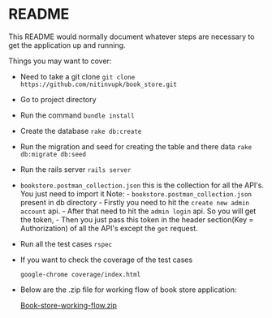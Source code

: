 # README

This README would normally document whatever steps are necessary to get the
application up and running.

Things you may want to cover:

* Need to take a git clone 
  `git clone https://github.com/nitinvupk/book_store.git`

* Go to project directory

* Run the command
  `bundle install`

* Create the database
  `rake db:create`

* Run the migration and seed for creating the table and there data
  `rake db:migrate db:seed`

* Run the rails server
  `rails server`

* `bookstore.postman_collection.json` this is the collection for all the API's. You just need to import it
Note: - `bookstore.postman_collection.json` present in db directory
      - Firstly you need to hit the `create new admin account` api.
      - After that need to hit the `admin login` api. So you will get the token, 
      - Then you just pass this token in the header section(Key = Authorization) of all the API's except the `get` request.

* Run all the test cases 
  `rspec`

* If you want to check the coverage of the test cases

  `google-chrome coverage/index.html`
  
* Below are the .zip file for working flow of book store application:
  
  [Book-store-working-flow.zip](https://github.com/nitinvupk/book_store/files/10965737/Book-store-working-flow.zip)



